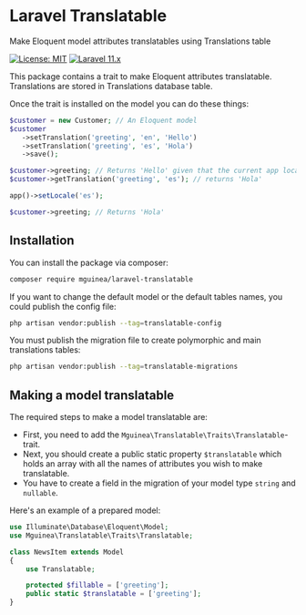 # Laravel Translatable

Make Eloquent model attributes translatables using Translations table

[![License: MIT](https://img.shields.io/badge/License-MIT-yellow.svg)](https://opensource.org/licenses/MIT)
[![Laravel 11.x](https://img.shields.io/badge/Laravel-11.x-orange.svg)](http://laravel.com)

This package contains a trait to make Eloquent attributes translatable. Translations are stored in Translations database table.

Once the trait is installed on the model you can do these things:

```php
$customer = new Customer; // An Eloquent model
$customer
   ->setTranslation('greeting', 'en', 'Hello')
   ->setTranslation('greeting', 'es', 'Hola')
   ->save();

$customer->greeting; // Returns 'Hello' given that the current app locale is 'en'
$customer->getTranslation('greeting', 'es'); // returns 'Hola'

app()->setLocale('es');

$customer->greeting; // Returns 'Hola'
```

## Installation

You can install the package via composer:

```bash
composer require mguinea/laravel-translatable
```

If you want to change the default model or the default tables names, you could publish the config file:

```bash
php artisan vendor:publish --tag=translatable-config
```

You must publish the migration file to create polymorphic and main translations tables:

```bash
php artisan vendor:publish --tag=translatable-migrations
```

## Making a model translatable

The required steps to make a model translatable are:

- First, you need to add the `Mguinea\Translatable\Traits\Translatable`-trait.
- Next, you should create a public static property `$translatable` which holds an array with all the names of attributes you wish to make translatable.
- You have to create a field in the migration of your model type `string` and `nullable`.

Here's an example of a prepared model:

```php
use Illuminate\Database\Eloquent\Model;
use Mguinea\Translatable\Traits\Translatable;

class NewsItem extends Model
{
    use Translatable;

    protected $fillable = ['greeting'];
    public static $translatable = ['greeting'];
}
```

